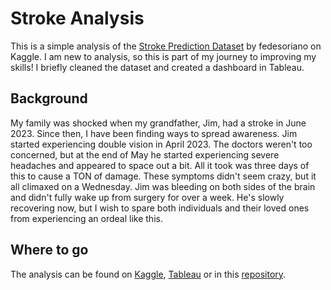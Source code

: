 # Stroke Analysis

This is a simple analysis of the [Stroke Prediction Dataset](https://www.kaggle.com/datasets/fedesoriano/stroke-prediction-dataset) by fedesoriano on Kaggle. I am new to analysis, so this is part of my journey to improving my skills! I briefly cleaned the dataset and created a dashboard in Tableau.

## Background 
My family was shocked when my grandfather, Jim, had a stroke in June 2023. Since then, I have been finding ways to spread awareness. Jim started experiencing double vision in April 2023. The doctors weren't too concerned, but at the end of May he started experiencing severe headaches and appeared to space out a bit. All it took was three days of this to cause a TON of damage. These symptoms didn't seem crazy, but it all climaxed on a Wednesday. Jim was bleeding on both sides of the brain and didn't fully wake up from surgery for over a week. He's slowly recovering now, but I wish to spare both individuals and their loved ones from experiencing an ordeal like this.

## Where to go
The analysis can be found on [Kaggle](https://www.kaggle.com/code/sarahgraddy/stroke-analysis), [Tableau](https://public.tableau.com/views/StrokeAnalysis_16866691283780/Dashboard1?:language=en-US&:display_count=n&:origin=viz_share_link) or in this [repository](stroke-analysis.ipynb). 

